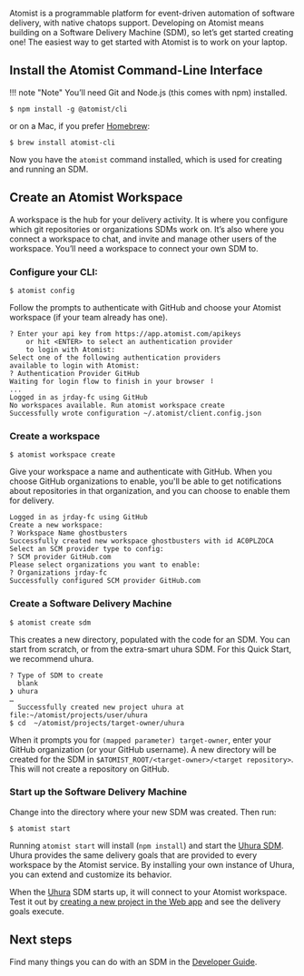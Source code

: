 Atomist is a programmable platform for event-driven automation of
software delivery, with native chatops support.  Developing on Atomist
means building on a Software Delivery Machine (SDM), so let’s get started
creating one! The easiest way to get started with Atomist is to work
on your laptop.

## Install the Atomist Command-Line Interface

!!! note "Note"
    You’ll need Git and Node.js (this comes with npm) installed.

```
$ npm install -g @atomist/cli
```

or on a Mac, if you prefer [Homebrew][brew]:

```
$ brew install atomist-cli
```

Now you have the `atomist` command installed, which is used for creating
and running an SDM.

[brew]: https://brew.sh/ (Homebrew)

## Create an Atomist Workspace

A workspace is the hub for your delivery activity. It is where you
configure which git repositories or organizations SDMs work on. It’s
also where you connect a workspace to chat, and invite and manage
other users of the workspace. You’ll need a workspace to connect your
own SDM to.

### Configure your CLI:

```
$ atomist config
```
Follow the prompts to authenticate with GitHub and choose your Atomist workspace (if your team already has one).

```
? Enter your api key from https://app.atomist.com/apikeys
    or hit <ENTER> to select an authentication provider
    to login with Atomist:
Select one of the following authentication providers
available to login with Atomist:
? Authentication Provider GitHub
Waiting for login flow to finish in your browser ⠸
...
Logged in as jrday-fc using GitHub
No workspaces available. Run atomist workspace create
Successfully wrote configuration ~/.atomist/client.config.json
```

### Create a workspace

```
$ atomist workspace create
```
Give your workspace a name and authenticate with GitHub. When you choose GitHub organizations
to enable, you'll be able to get notifications about repositories in that organization, and
you can choose to enable them for delivery.

```
Logged in as jrday-fc using GitHub
Create a new workspace:
? Workspace Name ghostbusters
Successfully created new workspace ghostbusters with id AC0PLZOCA
Select an SCM provider type to config:
? SCM provider GitHub.com
Please select organizations you want to enable:
? Organizations jrday-fc
Successfully configured SCM provider GitHub.com
```

### Create a Software Delivery Machine

```
$ atomist create sdm
```

This creates a new directory, populated with the code for an SDM. You can
start from scratch, or from the extra-smart uhura SDM. For this Quick Start,
we recommend uhura.

```
? Type of SDM to create
  blank
❯ uhura
…
  Successfully created new project uhura at file:~/atomist/projects/user/uhura
$ cd  ~/atomist/projects/target-owner/uhura
```

When it prompts you for `(mapped parameter) target-owner`, enter your GitHub organization (or your GitHub username).
A new directory will be created for the SDM in `$ATOMIST_ROOT/<target-owner>/<target repository>`. This will not create
a repository on GitHub.

### Start up the Software Delivery Machine

Change into the directory where your new SDM was created. Then run:

```
$ atomist start
```

Running `atomist start` will install (`npm install`) and start the [Uhura
SDM][uhura]. Uhura provides the same delivery goals that are provided
to every workspace by the Atomist service. By installing your own
instance of Uhura, you can extend and customize its behavior.

When the [Uhura][uhura] SDM starts up, it will connect to your Atomist
workspace. Test it out by [creating a new project in the Web
app][create-project] and see the delivery goals execute.

## Next steps

Find many things you can do with an SDM in the
[Developer Guide][developer-guide].

[uhura]: https://github.com/atomist/uhura/ (Uhura)
[developer-guide]: developer/index.md (Atomist Developer Guide)
[setup]: user/index.md (Atomist Setup)
[create-project]: https://app.atomist.com/workspace/project/project (Project Creation)
